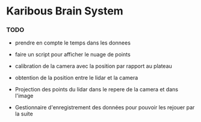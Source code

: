 # Karibous Brain System



### TODO

- prendre en compte le temps dans les donnees 
- faire un script pour afficher le nuage de points


- calibration de la camera avec la position par rapport au plateau
- obtention de la position entre le lidar et la camera 
- Projection des points du lidar dans le repere de la camera et dans l'image
- Gestionnaire d'enregistrement des données pour pouvoir les rejouer par la suite 
